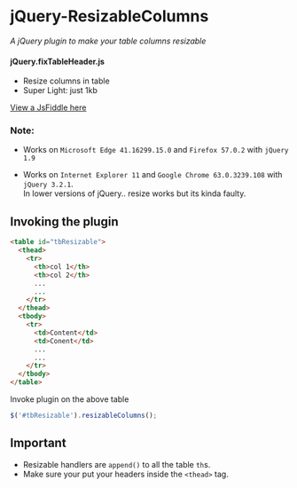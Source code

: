 # jQuery-ResizableColumns
_A jQuery plugin to make your table columns resizable_

#### jQuery.fixTableHeader.js
* Resize columns in table
* Super Light: just 1kb

[View a JsFiddle here](https://jsfiddle.net/jo_Geek/y1qa7hbr/)


### Note:
- Works on `Microsoft Edge 41.16299.15.0` and `Firefox 57.0.2` with `jQuery 1.9`

- Works on `Internet Explorer 11` and `Google Chrome 63.0.3239.108` with `jQuery 3.2.1`.<br>
  In lower versions of jQuery.. resize works but its kinda faulty.
  
## Invoking the plugin
```html
<table id="tbResizable">
  <thead>
    <tr>
      <th>col 1</th>
      <th>col 2</th>
      ...
      ...
    </tr>
  </thead>
  <tbody>
    <tr>
      <td>Content</td>
      <td>Conent</td>
      ...
      ...
    </tr>
  </tbody>
</table>
```
Invoke plugin on the above table
```javascript
$('#tbResizable').resizableColumns();
```

## Important
- Resizable handlers are `append()` to all the table `th`s.
- Make sure your put your headers inside the `<thead>` tag.
